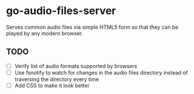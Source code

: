 # go-audio-files-server

Serves common audio files via simple HTML5 form so that they can be played by
any modern browser.

## TODO

- [ ] Verify list of audio formats supported by browsers
- [ ] Use fsnotify to watch for changes in the audio files directory instead of
      traversing the directory every time
- [ ] Add CSS to make it look better
